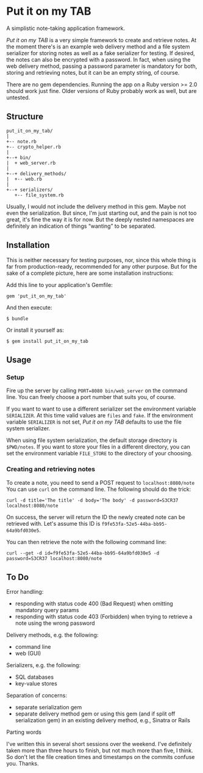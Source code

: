 # Put it on my TAB

A simplistic note-taking application framework.

*Put it on my TAB* is a very simple framework to create and retrieve notes. At the
moment there's is an example web delivery method and a file system serializer
for storing notes as well as a fake serializer for testing. If desired, the
notes can also be encrypted with a password. In fact, when using the web
delivery method, passing a password parameter is mandatory for both, storing and
retrieving notes, but it can be an empty string, of course.

There are no gem dependencies. Running the app on a Ruby version >= 2.0 should
work just fine. Older versions of Ruby probably work as well, but are untested.

## Structure

```
put_it_on_my_tab/
|
+-- note.rb
+-- crypto_helper.rb
|
+--+ bin/
|  + web_server.rb
|
+--+ delivery_methods/
|  +-- web.rb
|
+--+ serializers/
   +-- file_system.rb
```

Usually, I would not include the delivery method in this gem. Maybe not even the
serialization. But since, I'm just starting out, and the pain is not too great,
it's fine the way it is for now. But the deeply nested namespaces are definitely
an indication of things “wanting” to be separated.

## Installation

This is neither necessary for testing purposes, nor, since this whole thing is
far from production-ready, recommended for any other purpose. But for the sake
of a complete picture, here are some installation instructions:

Add this line to your application's Gemfile:

    gem 'put_it_on_my_tab'

And then execute:

    $ bundle

Or install it yourself as:

    $ gem install put_it_on_my_tab

## Usage

### Setup

Fire up the server by calling `PORT=8080 bin/web_server` on the command line.
You can freely choose a port number that suits you, of course.

If you want to want to use a different serializer set the environment variable
`SERIALIZER`. At this time valid values are `files` and `fake`. If the
environment variable `SERIALIZER` is not set, *Put it on my TAB* defaults to use
the file system serializer.

When using file system serialization, the default storage directory is
`$PWD/notes`. If you want to store your files in a different directory, you can
set the environment variable `FILE_STORE` to the directory of your choosing.

### Creating and retrieving notes

To create a note, you need to send a POST request to `localhost:8080/note` You
can use `curl` on the command line. The following should do the trick:

`curl -d title='The title' -d body='The body' -d password=S3CR37 localhost:8080/note`

On success, the server will return the ID the newly created note can be
retrieved with. Let's assume this ID is `f9fe53fa-52e5-44ba-bb95-64a9bfd030e5`.

You can then retrieve the note with the following command line:

`curl --get -d id=f9fe53fa-52e5-44ba-bb95-64a9bfd030e5 -d password=S3CR37 localhost:8080/note`

## To Do

Error handling:

* responding with status code 400 (Bad Request) when omitting mandatory query
  params
* responding with status code 403 (Forbidden) when trying to retrieve a note
  using the wrong password

Delivery methods, e.g. the following:

* command line
* web (GUI)

Serializers, e.g. the following:

* SQL databases
* key-value stores

Separation of concerns:

* separate serialization gem
* separate delivery method gem or using this gem (and if split off serialization
  gem) in an existing delivery method, e.g., Sinatra or Rails

Parting words

I've written this in several short sessions over the weekend. I've definitely
taken more than three hours to finish, but not much more than five, I think. So
don't let the file creation times and timestamps on the commits confuse you.
Thanks.
